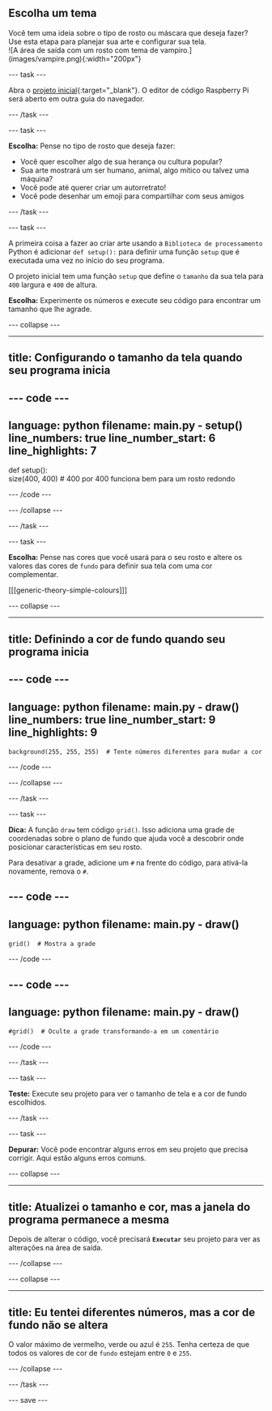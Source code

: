 ## Escolha um tema

<div style="display: flex; flex-wrap: wrap">
<div style="flex-basis: 200px; flex-grow: 1; margin-right: 15px;">
Você tem uma ideia sobre o tipo de rosto ou máscara que deseja fazer? Use esta etapa para planejar sua arte e configurar sua tela.
</div>
<div>
![A área de saída com um rosto com tema de vampiro.](images/vampire.png){:width="200px"}
</div>
</div>

--- task ---

Abra o [projeto inicial](https://editor.raspberrypi.org/pt-BR/projects/make-face-starter){:target="_blank"}. O editor de código Raspberry Pi será aberto em outra guia do navegador.

--- /task ---

--- task ---

**Escolha:** Pense no tipo de rosto que deseja fazer:
+ Você quer escolher algo de sua herança ou cultura popular?
+ Sua arte mostrará um ser humano, animal, algo mítico ou talvez uma máquina?
+ Você pode até querer criar um autorretrato!
+ Você pode desenhar um emoji para compartilhar com seus amigos

--- /task ---

--- task ---

A primeira coisa a fazer ao criar arte usando a `Biblioteca de processamento` Python é adicionar `def setup():` para definir uma função `setup` que é executada uma vez no início do seu programa.

O projeto inicial tem uma função `setup` que define o `tamanho` da sua tela para `400` largura e `400` de altura.

**Escolha:** Experimente os números e execute seu código para encontrar um tamanho que lhe agrade.

--- collapse ---

---
title: Configurando o tamanho da tela quando seu programa inicia
---

--- code ---
---
language: python
filename: main.py - setup()
line_numbers: true
line_number_start: 6
line_highlights: 7
---
def setup():   
    size(400, 400)  # 400 por 400 funciona bem para um rosto redondo

--- /code ---

--- /collapse ---

--- /task ---

--- task ---

**Escolha:** Pense nas cores que você usará para o seu rosto e altere os valores das cores de `fundo` para definir sua tela com uma cor complementar.

[[[generic-theory-simple-colours]]]

--- collapse ---

---
title: Definindo a cor de fundo quando seu programa inicia
---

--- code ---
---
language: python
filename: main.py - draw()
line_numbers: true
line_number_start: 9
line_highlights: 9
---
    background(255, 255, 255)  # Tente números diferentes para mudar a cor

--- /code ---

--- /collapse ---

--- /task ---

--- task ---

**Dica:** A função `draw` tem código `grid()`. Isso adiciona uma grade de coordenadas sobre o plano de fundo que ajuda você a descobrir onde posicionar características em seu rosto.

Para desativar a grade, adicione um `#` na frente do código, para ativá-la novamente, remova o `#`.

--- code ---
---
language: python
filename: main.py - draw()
---
    grid()  # Mostra a grade

--- /code ---

--- code ---
---
language: python
filename: main.py - draw()
---
    #grid()  # Oculte a grade transformando-a em um comentário

--- /code ---

--- /task ---

--- task ---

**Teste:** Execute seu projeto para ver o tamanho de tela e a cor de fundo escolhidos.

--- /task ---

--- task ---

**Depurar:** Você pode encontrar alguns erros em seu projeto que precisa corrigir. Aqui estão alguns erros comuns.

--- collapse ---

---
title: Atualizei o tamanho e cor, mas a janela do programa permanece a mesma
---

Depois de alterar o código, você precisará **`Executar`** seu projeto para ver as alterações na área de saída.

--- /collapse ---

--- collapse ---

---
title: Eu tentei diferentes números, mas a cor de fundo não se altera
---

O valor máximo de vermelho, verde ou azul é `255`. Tenha certeza de que todos os valores de cor de `fundo` estejam entre `0` e `255`.

--- /collapse ---

--- /task ---

--- save ---
